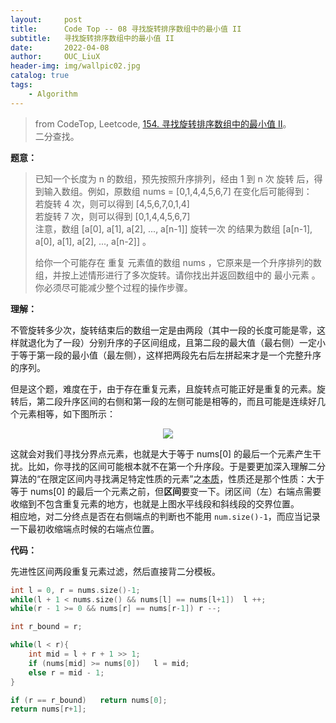 ```yaml
---
layout:     post
title:      Code Top -- 08 寻找旋转排序数组中的最小值 II    
subtitle:   寻找旋转排序数组中的最小值 II    
date:       2022-04-08
author:     OUC_LiuX
header-img: img/wallpic02.jpg
catalog: true
tags:
    - Algorithm     
--- 
```


> from CodeTop, Leetcode, [154. 寻找旋转排序数组中的最小值 II](https://leetcode-cn.com/problems/find-minimum-in-rotated-sorted-array-ii/)。                       
> 二分查找。                    


**题意：**       

> 已知一个长度为 n 的数组，预先按照升序排列，经由 1 到 n 次 旋转 后，得到输入数组。例如，原数组 nums = [0,1,4,4,5,6,7] 在变化后可能得到：            
> 若旋转 4 次，则可以得到 [4,5,6,7,0,1,4]          
> 若旋转 7 次，则可以得到 [0,1,4,4,5,6,7]           
> 注意，数组 [a[0], a[1], a[2], ..., a[n-1]] 旋转一次 的结果为数组 [a[n-1], a[0], a[1], a[2], ..., a[n-2]] 。           
> 
> 给你一个可能存在 重复 元素值的数组 nums ，它原来是一个升序排列的数组，并按上述情形进行了多次旋转。请你找出并返回数组中的 最小元素 。           
> 你必须尽可能减少整个过程的操作步骤。        

**理解：**               

不管旋转多少次，旋转结束后的数组一定是由两段（其中一段的长度可能是零，这样就退化为了一段）分别升序的子区间组成，且第二段的最大值（最右侧）一定小于等于第一段的最小值（最左侧），这样把两段先右后左拼起来才是一个完整升序的序列。              

但是这个题，难度在于，由于存在重复元素，且旋转点可能正好是重复的元素。旋转后，第二段升序区间的右侧和第一段的左侧可能是相等的，而且可能是连续好几个元素相等，如下图所示：          
<div align=center><img src="https://raw.githubusercontent.com/OUCliuxiang/OUCliuxiang.github.io/master/img/leetcode/lc154.jpg"></div>        

这就会对我们寻找分界点元素，也就是大于等于 nums[0] 的最后一个元素产生干扰。比如，你寻找的区间可能根本就不在第一个升序段。于是要更加深入理解二分算法的“在限定区间内寻找满足特定性质的元素”之[本质](https://www.ouc-liux.cn/2022/04/07/Series-Article-of-Algo-and-DS-07/)，性质还是那个性质：大于等于 nums[0] 的最后一个元素之前，但**区间**要变一下。闭区间（左）右端点需要收缩到不包含重复元素的地方，也就是上图水平线段和斜线段的交界位置。           
相应地，对二分终点是否在右侧端点的判断也不能用 `num.size()-1`，而应当记录一下最初收缩端点时候的右端点位置。              

**代码：**             

先进性区间两段重复元素过滤，然后直接背二分模板。             

```c++
int l = 0, r = nums.size()-1;
while(l + 1 < nums.size() && nums[l] == nums[l+1])  l ++;
while(r - 1 >= 0 && nums[r] == nums[r-1]) r --;

int r_bound = r;

while(l < r){
    int mid = l + r + 1 >> 1;
    if (nums[mid] >= nums[0])   l = mid;
    else r = mid - 1;
}

if (r == r_bound)   return nums[0];
return nums[r+1];
```
